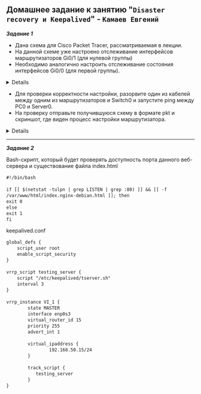 ## Домашнее задание к занятию "`Disaster recovery и Keepalived`" - `Камаев Евгений`

***Задание 1***

* Дана схема для Cisco Packet Tracer, рассматриваемая в лекции.
* На данной схеме уже настроено отслеживание интерфейсов маршрутизаторов Gi0/1 (для нулевой группы)
* Необходимо аналогично настроить отслеживание состояния интерфейсов Gi0/0 (для первой группы).

<details>

![Screnshot](https://github.com/7Evgen7/Netology/blob/main/JPG/SFLT/10_1_1_1_.jpg)

</details>

* Для проверки корректности настройки, разорвите один из кабелей между одним из маршрутизаторов и Switch0 и запустите ping между PC0 и Server0.
* На проверку отправьте получившуюся схему в формате pkt и скриншот, где виден процесс настройки маршрутизатора.


<details>

![Screnshot](https://github.com/7Evgen7/Netology/blob/main/JPG/8_05-Smon/9_05_1.jpg)

</details>

---

***Задание 2***


Bash-скрипт, который будет проверять доступность порта данного веб-сервера и существование файла index.html
```
#!/bin/bash

if [[ $(netstat -tulpn | grep LISTEN | grep :80) ]] && [[ -f /var/www/html/index.nginx-debian.html ]]; then
exit 0
else
exit 1
fi
```

keepalived.conf
```
global_defs {
    script_user root
    enable_script_security
}

vrrp_script testing_server {
    script "/etc/keepalived/tserver.sh"
    interval 3
}

vrrp_instance VI_1 {
        state MASTER
        interface enp0s3
        virtual_router_id 15
        priority 255
        advert_int 1

        virtual_ipaddress {
                192.168.50.15/24
        }

        track_script {
           testing_server
        }
}
```
